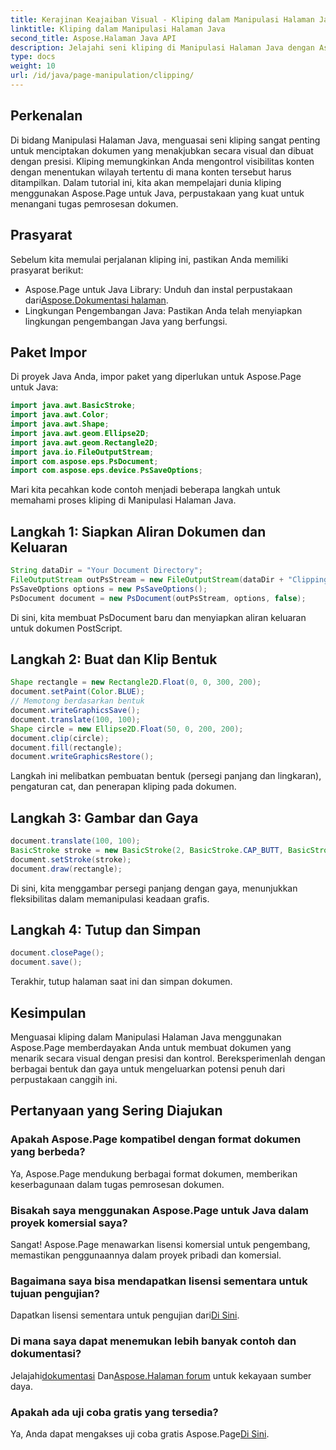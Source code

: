 ```yaml
---
title: Kerajinan Keajaiban Visual - Kliping dalam Manipulasi Halaman Java
linktitle: Kliping dalam Manipulasi Halaman Java
second_title: Aspose.Halaman Java API
description: Jelajahi seni kliping di Manipulasi Halaman Java dengan Aspose.Page. Kuasai pembuatan dokumen yang presisi untuk visual dan kontrol yang menakjubkan.
type: docs
weight: 10
url: /id/java/page-manipulation/clipping/
---
```

## Perkenalan
Di bidang Manipulasi Halaman Java, menguasai seni kliping sangat penting untuk menciptakan dokumen yang menakjubkan secara visual dan dibuat dengan presisi. Kliping memungkinkan Anda mengontrol visibilitas konten dengan menentukan wilayah tertentu di mana konten tersebut harus ditampilkan. Dalam tutorial ini, kita akan mempelajari dunia kliping menggunakan Aspose.Page untuk Java, perpustakaan yang kuat untuk menangani tugas pemrosesan dokumen.
## Prasyarat
Sebelum kita memulai perjalanan kliping ini, pastikan Anda memiliki prasyarat berikut:
-  Aspose.Page untuk Java Library: Unduh dan instal perpustakaan dari[Aspose.Dokumentasi halaman](https://reference.aspose.com/page/java/).
- Lingkungan Pengembangan Java: Pastikan Anda telah menyiapkan lingkungan pengembangan Java yang berfungsi.
## Paket Impor
Di proyek Java Anda, impor paket yang diperlukan untuk Aspose.Page untuk Java:
```java
import java.awt.BasicStroke;
import java.awt.Color;
import java.awt.Shape;
import java.awt.geom.Ellipse2D;
import java.awt.geom.Rectangle2D;
import java.io.FileOutputStream;
import com.aspose.eps.PsDocument;
import com.aspose.eps.device.PsSaveOptions;

```
Mari kita pecahkan kode contoh menjadi beberapa langkah untuk memahami proses kliping di Manipulasi Halaman Java.
## Langkah 1: Siapkan Aliran Dokumen dan Keluaran
```java
String dataDir = "Your Document Directory";
FileOutputStream outPsStream = new FileOutputStream(dataDir + "Clipping_outPS.ps");
PsSaveOptions options = new PsSaveOptions();
PsDocument document = new PsDocument(outPsStream, options, false);
```
Di sini, kita membuat PsDocument baru dan menyiapkan aliran keluaran untuk dokumen PostScript.
## Langkah 2: Buat dan Klip Bentuk
```java
Shape rectangle = new Rectangle2D.Float(0, 0, 300, 200);
document.setPaint(Color.BLUE);
// Memotong berdasarkan bentuk
document.writeGraphicsSave();
document.translate(100, 100);
Shape circle = new Ellipse2D.Float(50, 0, 200, 200);
document.clip(circle);
document.fill(rectangle);
document.writeGraphicsRestore();
```
Langkah ini melibatkan pembuatan bentuk (persegi panjang dan lingkaran), pengaturan cat, dan penerapan kliping pada dokumen.
## Langkah 3: Gambar dan Gaya
```java
document.translate(100, 100);
BasicStroke stroke = new BasicStroke(2, BasicStroke.CAP_BUTT, BasicStroke.JOIN_MITER, 10.0f, new float[]{5.0f}, 0.0f);
document.setStroke(stroke);
document.draw(rectangle);
```
Di sini, kita menggambar persegi panjang dengan gaya, menunjukkan fleksibilitas dalam memanipulasi keadaan grafis.
## Langkah 4: Tutup dan Simpan
```java
document.closePage();
document.save();
```
Terakhir, tutup halaman saat ini dan simpan dokumen.
## Kesimpulan
Menguasai kliping dalam Manipulasi Halaman Java menggunakan Aspose.Page memberdayakan Anda untuk membuat dokumen yang menarik secara visual dengan presisi dan kontrol. Bereksperimenlah dengan berbagai bentuk dan gaya untuk mengeluarkan potensi penuh dari perpustakaan canggih ini.
## Pertanyaan yang Sering Diajukan

### Apakah Aspose.Page kompatibel dengan format dokumen yang berbeda?
Ya, Aspose.Page mendukung berbagai format dokumen, memberikan keserbagunaan dalam tugas pemrosesan dokumen.
### Bisakah saya menggunakan Aspose.Page untuk Java dalam proyek komersial saya?
Sangat! Aspose.Page menawarkan lisensi komersial untuk pengembang, memastikan penggunaannya dalam proyek pribadi dan komersial.
### Bagaimana saya bisa mendapatkan lisensi sementara untuk tujuan pengujian?
 Dapatkan lisensi sementara untuk pengujian dari[Di Sini](https://purchase.aspose.com/temporary-license/).
### Di mana saya dapat menemukan lebih banyak contoh dan dokumentasi?
 Jelajahi[dokumentasi](https://reference.aspose.com/page/java/) Dan[Aspose.Halaman forum](https://forum.aspose.com/c/page/39) untuk kekayaan sumber daya.
### Apakah ada uji coba gratis yang tersedia?
 Ya, Anda dapat mengakses uji coba gratis Aspose.Page[Di Sini](https://releases.aspose.com/).
